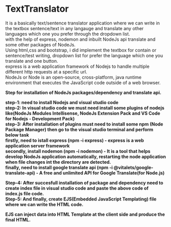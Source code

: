 # TextTranslator
It is a basically text/sentence translator application where we can write in the textbox sentence/text in any langauge and translate any other languages which one you prefer through the dropdown list. <br />
with the help of express, nodemon and inbuilt NodeJs api translate and some other packages of NodeJs.<br />
Using html,css and bootstrap, i did implement the textbox for contain or sentence/test writing, dropdown list for prefer the language which one you translate and one button.<br />
express is a web application framework of Nodejs to handle multiple different http requests at a specific url.<br />
NodeJs or Node is an open-source, cross-platform, java runtime environment that executes the JavaScript code outside of a web browser.<br />

<b> Step for installation of NodeJs packages/dependency and translate api.<b/> <br />
         
<b>step-1:<b/> need to install Nodejs and visual studio code <br />
<b>step-2:<b/> In visual studio code we must need install some plugins of nodejs like(NodeJs Modules Intellisense, NodeJs Extension Pack and  VS Code for Nodejs - Development Pack)<br />
<b>step-3:<b/> After installation of plugins must need to install some npm (Node Package Manager) then go to the visual studio terminal and perform below task <br />
         firstly, need to istall express (npm -i express) - express is a web application server framework <br />
         secondly, install nodemon (npm -i nodemon) - It is a tool that helps develop NodeJs application automatically, restarting the node application when file changes int the                      directory are detected.<br /> 
         finally, need to install google translate api (npm -i @vitalets/google-translate-api) - A free and unlimited API for Google Translate(for Node.js) <br />

<b>Step-4:<b/> After succesfull installation of package and dependency need to create index file in visual studio code and paste the above code of index.js file code. <br />
<b>Step-5:<b/> And finally, create EJS(Embedded JavaScript Templating) file where we can write the HTML code. <br />

EJS can inject data into HTML Template at the client side and produce the final HTML. <br />
